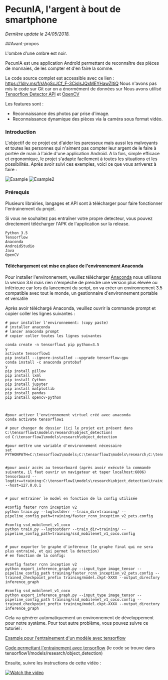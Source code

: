 

# PecunIA, l'argent à bout de smartphone


*Dernière update le 24/05/2018.*

##Avant-propos

L'ombre d'une ombre est noir.

PecunIA est une application Androïd permettant de reconnaître des pièces de monnaies, de les compter et d'en faire la somme.

Le code source complet est accessible avec ce lien : https://1drv.ms/f/s!AgScJCf_F-3CislsJQxMEYHawZItiQ
Nous n'avons pas mis le code sur Git car on a énormément de données sur 
Nous avons utilisé [Tensorflow Detector API](https://github.com/tensorflow/models/tree/master/research/object_detection) et [OpenCV](https://opencv.org/)

Les features sont :
- Reconnaissance des photos par prise d'image.
- Reconnaissance dynamique des pièces via la caméra sous format vidéo.

### Introduction

L'objectif de ce projet est d'aider les paresseux mais aussi les malvoyants et toutes les personnes qui n'aiment pas compter leur argent de le faire à portée de main à l'aide d'une application Androïd. A la fois, simple efficace et ergonomique, le projet s'adapte facilement à toutes les situations et les possibilités. Après avoir suivi ces exemples, voici ce que vous arriverez à faire :

![Example](https://scontent-cdg2-1.xx.fbcdn.net/v/t1.15752-9/32260472_1660789980643505_5876938600204992512_n.png?_nc_cat=0&oh=59c1aedb955c220c35fa995dc3314650&oe=5B7E6F81)
![Example2](https://scontent-cdg2-1.xx.fbcdn.net/v/t34.18173-12/30422210_2015240285355430_1735805130_n.png?_nc_cat=0&oh=8bdb0a34c2313788d251db661d95e9b7&oe=5B091F96)
### Prérequis

Plusieurs librairies, langages et API sont à télécharger pour faire fonctionner l'entrainement du projet.

Si vous ne souhaitez pas entraîner votre propre detecteur, vous pouvez directement télécharger l'APK de l'application sur la release.


```
Python 3.5
Tensorflow
Anaconda
AndroidStudio
Java
OpenCV
```

#### Téléchargement est mise en place de l'environnement Anaconda
Pour installer l'environnement, veuillez télécharger [Anaconda](https://www.anaconda.com/download/) nous utilisons la version 3.6 mais rien n'empêche de prendre une version plus élevée ou inférieure car lors du lancement du script, on va créer un environnement 3.5 compatible avec tout le monde, un gestionnaire d'environnement portable et versatile

Après avoir téléchargé Anaconda, veuillez ouvrir la commande prompt et copier coller les lignes suivantes :

```
# pour installer l'environnement: (copy paste)
# installer anaconda
# lancer anaconda prompt
# copier coller toutes les lignes suivantes

conda create -n tensorflow1 pip python=3.5
y
activate tensorflow1
pip install --ignore-installed --upgrade tensorflow-gpu
conda install -c anaconda protobuf
y
pip install pillow
pip install lxml
pip install Cython
pip install jupyter
pip install matplotlib
pip install pandas
pip install opencv-python



#pour activer l'environnement virtuel créé avec anaconda
conda activate tensorflow1

# pour changer de dossier (ici le projet est présent dans C:\tensorflow1\models\research\object_detection)
cd C:\tensorflow1\models\research\object_detection

#pour mettre une variable d'environnement nécessaire
set PYTHONPATH=C:\tensorflow1\models;C:\tensorflow1\models\research;C:\tensorflow1\models\research\slim


#pour avoir accès au tensorboard (après avoir exécuté la commande suivante, il faut ouvrir un navigateur et taper localhost:6006)
tensorboard --logdir==training:C:\tensorflow1\models\research\object_detection\training --host=127.0.0.1


# pour entrainer le model en fonction de la config utilisée 

#config faster rcnn inception v2
python train.py --logtostderr --train_dir=training/ --pipeline_config_path=training/faster_rcnn_inception_v2_pets.config

#config ssd_mobilenet_v1_coco
python train.py --logtostderr --train_dir=training/ --pipeline_config_path=training/ssd_mobilenet_v1_coco.config


# pour exporter le graphe d'inférence (le graphe final qui ne sera plus entrainé, et qui permet la detection)
# en fonction de la config:

#config faster rcnn inception v2
python export_inference_graph.py --input_type image_tensor --pipeline_config_path training/faster_rcnn_inception_v2_pets.config --trained_checkpoint_prefix training/model.ckpt-XXXX --output_directory inference_graph

#config ssd_mobilenet_v1_coco
python export_inference_graph.py --input_type image_tensor --pipeline_config_path training/ssd_mobilenet_v1_coco.config --trained_checkpoint_prefix training/model.ckpt-XXXX --output_directory inference_graph

```

Cela va générer automatiquement un environnement de développement pour notre système.
Pour tout autre problème, vous pouvez suivre ce tutoriel :

[Example pour l'entrainement d'un modèle avec tensorflow](https://github.com/EdjeElectronics/TensorFlow-Object-Detection-API-Tutorial-Train-Multiple-Objects-Windows-10)

[Code permettant l'entrainement avec tensorflow](https://1drv.ms/u/s!AgScJCf_F-3CitYsUC4BeDeZPvph3Q)
(le code se trouve dans tensorflow1/models/research/object_detection)

Ensuite, suivre les instructions de cette vidéo :

[![Watch the video](https://raw.githubusercontent.com/EdjeElectronics/TensorFlow-Object-Detection-API-Tutorial-Train-Multiple-Objects-Windows-10/master/doc/YouTube%20video.jpg)](https://www.youtube.com/watch?v=Rgpfk6eYxJA)
